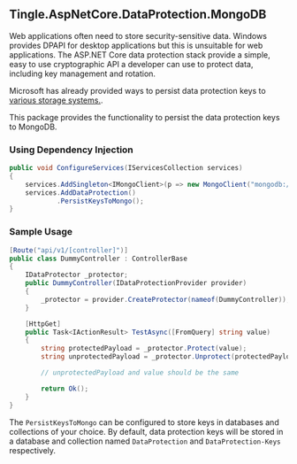 ## Tingle.AspNetCore.DataProtection.MongoDB

Web applications often need to store security-sensitive data. Windows provides DPAPI for desktop applications but this is unsuitable for web applications. The ASP.NET Core data protection stack provide a simple, easy to use cryptographic API a developer can use to protect data, including key management and rotation.

Microsoft has already provided ways to persist data protection keys to [various storage systems.](https://docs.microsoft.com/en-us/aspnet/core/security/data-protection/configuration/overview?view=aspnetcore-5.0). 

This package provides the functionality to persist the data protection keys to MongoDB.

### Using Dependency Injection

```cs
public void ConfigureServices(IServicesCollection services)
{
    services.AddSingleton<IMongoClient>(p => new MongoClient("mongodb://localhost:27017/my-database"));
    services.AddDataProtection()
            .PersistKeysToMongo();
}
```

### Sample Usage

```cs
[Route("api/v1/[controller]")]
public class DummyController : ControllerBase
{
    IDataProtector _protector;
    public DummyController(IDataProtectionProvider provider)
    {
        _protector = provider.CreateProtector(nameof(DummyController));
    }

    [HttpGet]
    public Task<IActionResult> TestAsync([FromQuery] string value)
    {
        string protectedPayload = _protector.Protect(value);
        string unprotectedPayload = _protector.Unprotect(protectedPayload);

        // unprotectedPayload and value should be the same

        return Ok();
    }
}
```

The `PersistKeysToMongo` can be configured to store keys in databases and collections of your choice. By default, data protection keys will be stored in a database and collection named `DataProtection` and `DataProtection-Keys` respectively.




